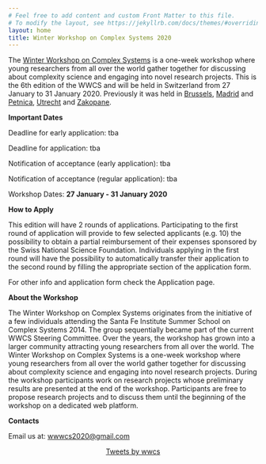 ```yaml
---
# Feel free to add content and custom Front Matter to this file.
# To modify the layout, see https://jekyllrb.com/docs/themes/#overriding-theme-defaults
layout: home
title: Winter Workshop on Complex Systems 2020
---
```

The [Winter Workshop on Complex Systems](http://wwcs.altervista.org/) is a one-week workshop where young researchers from all over the world
gather together for discussing about complexity science and engaging into novel research projects.
This is the 6th edition of the WWCS and will be held in Switzerland from 27 January to 31 January 2020.
Previously it was held in [Brussels](https://ai.vub.ac.be/complexity/), [Madrid](http://wwcs2016.altervista.org/wwcswordyversion/?doing_wp_cron=1557075926.8519909381866455078125) and [Petnica](https://wwcs2017ed.wixsite.com/wwcs), [Utrecht](https://wwcs2018.github.io/) and [Zakopane](http://wwcs2019.org).

**Important Dates**

Deadline for early application: tba

Deadline for application: tba

Notification of acceptance (early application): tba

Notification of acceptance (regular application): tba

Workshop Dates: **27 January - 31 January 2020**

**How to Apply**

This edition will have 2 rounds of applications.
Participating to the first round of application will provide to few selected applicants (e.g. 10) the possibility to obtain a partial reimbursement of their expenses sponsored by the Swiss National Science Foundation. Individuals applying in the first round will have the possibility to automatically transfer their application to the second round by filling the appropriate section of the application form.

<!--The first round (early application) will guarantee to accepted participants a grant covering part of the expenses (travel) for the workshop.-->

For other info and application form check the Application page.

**About the Workshop**

The Winter Workshop on Complex Systems originates from the initiative of a few individuals attending the Santa Fe Institute Summer School on Complex Systems 2014. The group sequentially became part of the current WWCS Steering Committee. Over the years, the workshop has grown into a larger community attracting young researchers from all over the world.
The Winter Workshop on Complex Systems is a one-week workshop where young researchers from all over the world gather together for discussing about complexity science and engaging into novel research projects.
During the workshop participants work on research projects whose preliminary results are presented at the end of the workshop. Participants are free to propose research projects and to discuss them until the beginning of the workshop on a dedicated web platform.


**Contacts**

Email us at: [wwwcs2020@gmail.com](mailto:wwwcs2020@gmail.com)
<!-- Twitter: "@wwcs2020" -->


<center>
<a class="twitter-timeline" data-width="300" data-height="450" href="https://twitter.com/winter_complex">Tweets by wwcs</a> <script async src="https://platform.twitter.com/widgets.js" charset="utf-8"></script> </center>
